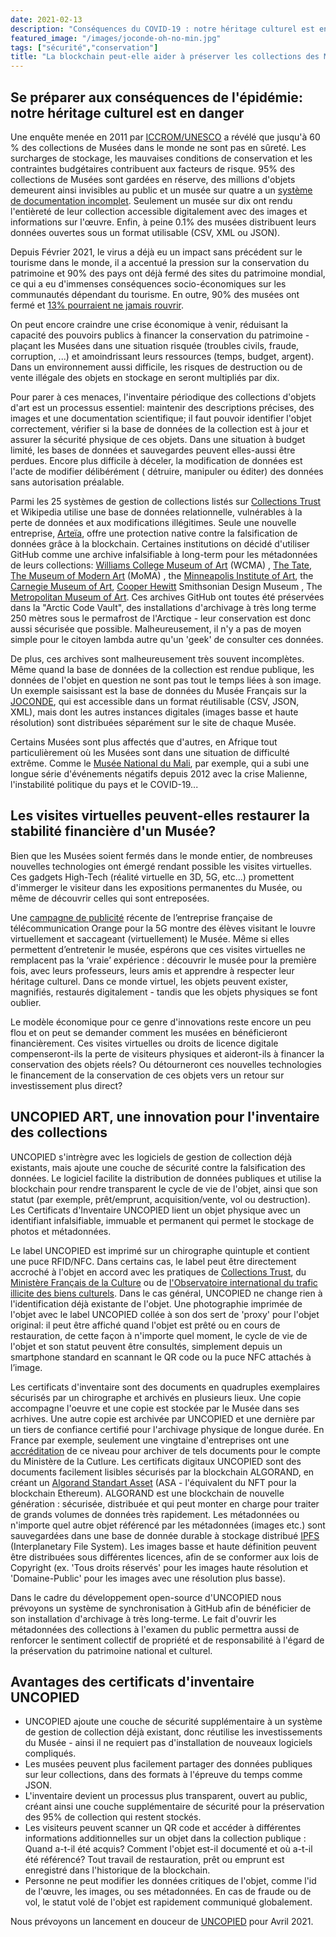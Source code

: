 ```yaml
---
date: 2021-02-13
description: "Conséquences du COVID-19 : notre héritage culturel est en danger"
featured_image: "/images/joconde-oh-no-min.jpg"
tags: ["sécurité","conservation"]
title: "La blockchain peut-elle aider à préserver les collections des Musées?"
---
```


## Se préparer aux conséquences de l'épidémie: notre héritage culturel est en danger

Une enquête menée en 2011 par [ICCROM/UNESCO](http://www.unesco.org/new/en/culture/themes/dynamic-content-single-view/news/stored_but_not_safe_museum_collections_are_at_risk_worldwid) a révélé que jusqu'à 60 % des collections de Musées dans le monde ne sont pas en sûreté. Les surcharges de stockage, les mauvaises conditions de conservation et les contraintes budgétaires contribuent aux facteurs de risque. 95% des collections de Musées sont gardées en réserve, des millions d'objets demeurent ainsi invisibles au public et un musée sur quatre a un [système de documentation incomplet](https://www.iccrom.org/section/preventive-conservation/re-org). Seulement un musée sur dix ont rendu l'entièreté de leur collection accessible digitalement avec des images et informations sur l'œuvre. Enfin, à peine 0.1% des musées distribuent leurs données ouvertes sous un format utilisable (CSV, XML ou JSON).


Depuis Février 2021, le virus a déjà eu un impact sans précédent sur le tourisme dans le monde, il a accentué la pression sur la conservation du patrimoine et 90% des pays ont déjà fermé des sites du patrimoine mondial, ce qui a eu d'immenses conséquences socio-économiques sur les communautés dépendant du tourisme. En outre, 90% des musées ont fermé et [13% pourraient ne jamais rouvrir](https://news.un.org/en/story/2020/05/1064362).


On peut encore craindre une crise économique à venir, réduisant la capacité des pouvoirs publics à financer la conservation du patrimoine - plaçant les Musées dans une situation risquée (troubles civils, fraude, corruption, ...) et amoindrissant leurs ressources (temps, budget, argent). Dans un environnement aussi difficile, les risques de destruction ou de vente illégale des objets en stockage en seront multipliés par dix.


Pour parer à ces menaces, l'inventaire périodique des collections d'objets d'art est un processus essentiel: maintenir des descriptions précises, des images et une documentation scientifique; il faut pouvoir identifier l'objet correctement, vérifier si la base de données de la collection est à jour et assurer la sécurité physique de ces objets. Dans une situation à budget limité, les bases de données et sauvegardes peuvent elles-aussi être perdues. Encore plus difficile à déceler, la modification de données est l'acte de modifier délibérément ( détruire, manipuler ou éditer) des données sans autorisation préalable.


Parmi les 25 systèmes de gestion de collections listés sur [Collections Trust](https://collectionstrust.org.uk/software/) et Wikipedia utilise une base de données relationnelle, vulnérables à la perte de données et aux modifications illégitimes.  Seule une nouvelle entreprise, [Arteïa](https://www.journaldeleconomie.fr/Olivier-Marian-Arteia-%E2%80%89Une-solution-de-catalogage-et-de-gestion-des-collections-d-oeuvres-d-art-pour-les_a7249.html), offre une protection native contre la falsification de données grâce à la blockchain. Certaines institutions on décidé d'utiliser GitHub comme une archive infalsifiable à long-term pour les métadonnées de leurs collections: [Williams College Museum of Art](https://github.com/wcmaart/collection) (WCMA) , [The Tate](https://github.com/tategallery/collection),  [The Museum of Modern Art](https://github.com/MuseumofModernArt/collection) (MoMA) , the [Minneapolis Institute of Art](https://github.com/artsmia/collection), the [Carnegie Museum of Art](https://github.com/cmoa/collection), [Cooper Hewitt](https://github.com/cooperhewitt/collection) Smithsonian Design Museum , The [Metropolitan Museum of Art](https://github.com/metmuseum/openaccess). Ces archives GitHub ont toutes été préservées dans la "Arctic Code Vault", des installations d'archivage à très long terme 250 mètres sous le permafrost de l'Arctique - leur conservation est donc aussi sécurisée que possible. Malheureusement, il n'y a pas de moyen simple pour le citoyen lambda autre qu'un 'geek' de consulter ces données.


De plus, ces archives sont malheureusement très souvent incomplètes. Même quand la base de données de la collection est rendue publique, les données de l'objet en question ne sont pas tout le temps liées à son image. Un exemple saisissant est la base de données du Musée Français sur la [JOCONDE](https://data.culture.gouv.fr/explore/dataset/base-joconde-extrait/export/), qui est accessible dans un format réutilisable (CSV, JSON, XML), mais dont les autres instances digitales (images basse et haute résolution) sont distribuées séparément sur le site de chaque Musée.

Certains Musées sont plus affectés que d'autres, en Afrique tout particulièrement où les Musées sont dans une situation de difficulté extrême. Comme le [Musée National du Mali](https://musee-national-mali.org/), par exemple, qui a subi une longue série d'événements négatifs depuis 2012 avec la crise Malienne, l'instabilité politique du pays et le COVID-19...

## Les visites virtuelles peuvent-elles restaurer la stabilité financière d'un Musée?

Bien que les Musées soient fermés dans le monde entier, de nombreuses nouvelles technologies ont émergé rendant possible les visites virtuelles. Ces gadgets High-Tech (réalité virtuelle en 3D, 5G, etc...) promettent d'immerger le visiteur dans les expositions permanentes du Musée, ou même de découvrir celles qui sont entreposées.


Une [campagne de publicité](https://www.universfreebox.com/article/60345/orange-devoile-sa-nouvelle-publicite-pour-la-5g-et-ses-promesses-d-innovation) récente de l’entreprise française de télécommunication Orange pour la 5G montre des élèves visitant le louvre virtuellement et saccageant (virtuellement) le Musée. Même si elles permettent d’entretenir le musée, espérons que ces visites virtuelles ne remplacent pas la ‘vraie’ expérience : découvrir le musée pour la première fois, avec leurs professeurs, leurs amis et apprendre à respecter leur héritage culturel. Dans ce monde virtuel, les objets peuvent exister, magnifiés, restaurés digitalement - tandis que les objets physiques se font oublier.


Le modèle économique pour ce genre d'innovations reste encore un peu flou et on peut se demander comment les musées en bénéficieront financièrement. Ces visites virtuelles ou droits de licence digitale compenseront-ils la perte de visiteurs physiques et aideront-ils à financer la conservation des objets réels? Ou détourneront ces nouvelles technologies le financement de la conservation de ces objets vers un retour sur investissement plus direct?


## UNCOPIED ART, une innovation pour l'inventaire des collections

UNCOPIED s'intrègre avec les logiciels de gestion de collection déjà existants, mais ajoute une couche de sécurité contre la falsification des données. Le logiciel facilite la distribution de données publiques et utilise la blockchain pour rendre transparent le cycle de vie de l'objet, ainsi que son statut (par exemple, prêt/emprunt, acquisition/vente, vol ou destruction). Les Certificats d'Inventaire UNCOPIED lient un objet physique avec un identifiant infalsifiable, immuable et permanent qui permet le stockage de photos et métadonnées.


Le label UNCOPIED est imprimé sur un chirographe quintuple et contient une puce RFID/NFC. Dans certains cas, le label peut être directement accroché à l'objet en accord avec les pratiques de [Collections Trust](https://collectionstrust.org.uk/resource/labelling-and-marking-museum-objects-booklet/), du [Ministère Français de la Culture](https://www.culture.gouv.fr/Media/Thematiques/Circulation-des-biens-culturels/Files/Ressources-doc-Guides-et-procedures/Guide-Marquage-des-collections-publiques-MCC-2008) ou de [l'Observatoire international du trafic illicite des biens culturels](https://www.obs-traffic.museum/fr). Dans le cas général, UNCOPIED ne change rien à l'identification déjà existante de l'objet. Une photographie imprimée de l'objet avec le label UNCOPIED collée à son dos sert de 'proxy' pour l'objet original: il peut être affiché quand l'objet est prêté ou en cours de restauration, de cette façon à n'importe quel moment, le cycle de vie de l'objet et son statut peuvent être consultés, simplement depuis un smartphone standard en scannant le QR code ou la puce NFC attachés à l’image.



Les certificats d'inventaire sont des documents en quadruples exemplaires sécurisés par un chirographe et archivés en plusieurs lieux. Une copie accompagne l'oeuvre et une copie est stockée par le Musée dans ses acrhives. Une autre copie est archivée par UNCOPIED et une dernière par un tiers de confiance certifié pour l'archivage physique de longue durée. En France par exemple, seulement une vingtaine d'entreprises ont une [accréditation](https://francearchives.fr/fr/article/26287437) de ce niveau pour archiver de tels documents pour le compte du Ministère de la Cutlure.
Les certificats digitaux UNCOPIED sont des documents facilement lisibles sécurisés par la blockchain ALGORAND, en créant un [Algorand Standart Asset](https://medium.com/algorand/algorand-standard-assets-efda8afcfc0a) (ASA - l'équivalent du NFT pour la blockchain Ethereum). ALGORAND est une blockchain de nouvelle génération : sécurisée, distribuée et qui peut monter en charge pour traiter de grands volumes de données très rapidement.
Les métadonnées ou n'importe quel autre objet référencé par les métadonnées (images etc.) sont sauvegardées dans une base de donnée durable à stockage distribué [IPFS](https://ipfs.io/) (Interplanetary File System). Les images basse et haute définition peuvent être distribuées sous différentes licences, afin de se conformer aux lois de Copyright (ex. 'Tous droits réservés' pour les images haute résolution et 'Domaine-Public' pour les images avec une résolution plus basse).

Dans le cadre du développement open-source d'UNCOPIED nous prévoyons un système de synchronisation à GitHub afin de bénéficier de son installation d'archivage à très long-terme. Le fait d'ouvrir les métadonnées des collections à l'examen du public permettra aussi de renforcer le sentiment collectif de propriété et de responsabilité à l'égard de la préservation du patrimoine national et culturel.

## Avantages des certificats d'inventaire UNCOPIED
-    UNCOPIED ajoute une couche de sécurité supplémentaire à un système de gestion de collection déjà existant, donc réutilise les investissements du Musée - ainsi il ne requiert pas d'installation de nouveaux logiciels compliqués.
-    Les musées peuvent plus facilement partager des données publiques sur leur collections, dans des formats à l'épreuve du temps comme JSON.
-    L'inventaire devient un processus plus transparent, ouvert au public, créant ainsi une couche supplémentaire de sécurité pour la préservation des 95% de collection qui restent stockés.
-    Les visiteurs peuvent scanner un QR code et accéder à différentes informations additionnelles sur un objet dans la collection publique : Quand a-t-il été acquis? Comment l'objet est-il documenté et où a-t-il été référencé? Tout travail de restauration, prêt ou emprunt est enregistré dans l'historique de la blockchain.
-    Personne ne peut modifier les données critiques de l'objet, comme l'id de l'œuvre, les images, ou ses métadonnées. En cas de fraude ou de vol, le statut volé de l'objet est rapidement communiqué globalement.


Nous prévoyons un lancement en douceur de [UNCOPIED](https://uncopied.org/) pour Avril 2021.